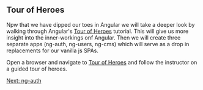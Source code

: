 ## Tour of Heroes

Npw that we have dipped our toes in Angular we will take a deeper look by walking through Angular's [Tour of Heroes](https://angular.io/docs/ts/latest/tutorial/) tutorial. This will give us more insight into the inner-workings onf Angular. Then we will create three separate apps (ng-auth, ng-users, ng-cms) which will serve as a drop in replacements for our vanilla js SPAs.

Open a browser and navigate to [Tour of Heroes](https://angular.io/docs/ts/latest/tutorial/) and follow the instructor on a guided tour of heroes.

[Next: ng-auth](03-NgAuth.md)
